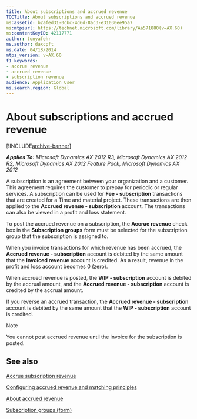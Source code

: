 ```yaml
---
title: About subscriptions and accrued revenue
TOCTitle: About subscriptions and accrued revenue
ms:assetid: b2afed31-0cbc-4d6d-8ac3-e31030ee95a7
ms:mtpsurl: https://technet.microsoft.com/library/Aa571880(v=AX.60)
ms:contentKeyID: 42117771
author: tonyafehr
ms.author: daxcpft
ms.date: 04/18/2014
mtps_version: v=AX.60
f1_keywords:
- accrue revenue
- accrued revenue
- subscription revenue
audience: Application User
ms.search.region: Global
---
```


# About subscriptions and accrued revenue 


[!INCLUDE[archive-banner](includes/archive-banner.md)]


_**Applies To:** Microsoft Dynamics AX 2012 R3, Microsoft Dynamics AX 2012 R2, Microsoft Dynamics AX 2012 Feature Pack, Microsoft Dynamics AX 2012_

A subscription is an agreement between your organization and a customer. This agreement requires the customer to prepay for periodic or regular services. A subscription can be used for **Fee - subscription** transactions that are created for a Time and material project. These transactions are then applied to the **Accrued revenue - subscription** account. The transactions can also be viewed in a profit and loss statement.

To post the accrued revenue on a subscription, the **Accrue revenue** check box in the **Subscription groups** form must be selected for the subscription group that the subscription is assigned to.

When you invoice transactions for which revenue has been accrued, the **Accrued revenue - subscription** account is debited by the same amount that the **Invoiced revenue** account is credited. As a result, revenue in the profit and loss account becomes 0 (zero).

When accrued revenue is posted, the **WIP - subscription** account is debited by the accrual amount, and the **Accrued revenue - subscription** account is credited by the accrual amount.

If you reverse an accrued transaction, the **Accrued revenue - subscription** account is debited by the same amount that the **WIP - subscription** account is credited.


> [!NOTE]
> <P>You cannot post accrued revenue until the invoice for the subscription is posted.</P>



## See also

[Accrue subscription revenue](accrue-subscription-revenue.md)

[Configuring accrued revenue and matching principles](configuring-accrued-revenue-and-matching-principles.md)

[About accrued revenue](about-accrued-revenue.md)

[Subscription groups (form)](https://technet.microsoft.com/library/aa553150\(v=ax.60\))

  


